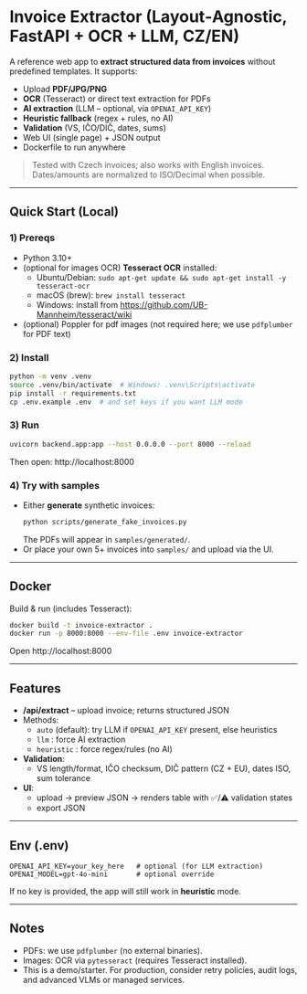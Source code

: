 # Invoice Extractor (Layout‑Agnostic, FastAPI + OCR + LLM, CZ/EN)

A reference web app to **extract structured data from invoices** without predefined templates.
It supports:
- Upload **PDF/JPG/PNG**
- **OCR** (Tesseract) or direct text extraction for PDFs
- **AI extraction** (LLM – optional, via `OPENAI_API_KEY`)
- **Heuristic fallback** (regex + rules, no AI)
- **Validation** (VS, IČO/DIČ, dates, sums)
- Web UI (single page) + JSON output
- Dockerfile to run anywhere

> Tested with Czech invoices; also works with English invoices.
> Dates/amounts are normalized to ISO/Decimal when possible.

---

## Quick Start (Local)

### 1) Prereqs
- Python 3.10+
- (optional for images OCR) **Tesseract OCR** installed:
  - Ubuntu/Debian: `sudo apt-get update && sudo apt-get install -y tesseract-ocr`
  - macOS (brew): `brew install tesseract`
  - Windows: install from https://github.com/UB-Mannheim/tesseract/wiki
- (optional) Poppler for pdf images (not required here; we use `pdfplumber` for PDF text)

### 2) Install
```bash
python -m venv .venv
source .venv/bin/activate  # Windows: .venv\Scripts\activate
pip install -r requirements.txt
cp .env.example .env  # and set keys if you want LLM mode
```

### 3) Run
```bash
uvicorn backend.app:app --host 0.0.0.0 --port 8000 --reload
```
Then open: http://localhost:8000

### 4) Try with samples
- Either **generate** synthetic invoices:
  ```bash
  python scripts/generate_fake_invoices.py
  ```
  The PDFs will appear in `samples/generated/`.
- Or place your own 5+ invoices into `samples/` and upload via the UI.

---

## Docker
Build & run (includes Tesseract):
```bash
docker build -t invoice-extractor .
docker run -p 8000:8000 --env-file .env invoice-extractor
```
Open http://localhost:8000

---

## Features
- **/api/extract** – upload invoice; returns structured JSON
- Methods:
  - `auto` (default): try LLM if `OPENAI_API_KEY` present, else heuristics
  - `llm` : force AI extraction
  - `heuristic` : force regex/rules (no AI)
- **Validation**:
  - VS length/format, IČO checksum, DIČ pattern (CZ + EU), dates ISO, sum tolerance
- **UI**:
  - upload → preview JSON → renders table with ✅/⚠️ validation states
  - export JSON

---

## Env (.env)
```
OPENAI_API_KEY=your_key_here   # optional (for LLM extraction)
OPENAI_MODEL=gpt-4o-mini       # optional override
```
If no key is provided, the app will still work in **heuristic** mode.

---

## Notes
- PDFs: we use `pdfplumber` (no external binaries).
- Images: OCR via `pytesseract` (requires Tesseract installed).
- This is a demo/starter. For production, consider retry policies, audit logs,
  and advanced VLMs or managed services.
